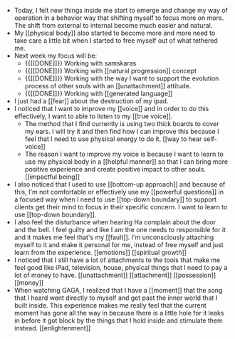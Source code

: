 - Today, I felt new things inside me start to emerge and change my way of operation in a behavior way that shifting myself to focus more on more. The shift from external to internal become much easier and natural.
- My [[physical body]] also started to become more and more need to take care a little bit when I started to free myself out of what tethered me.
- Next week my focus will be:
    - {{[[DONE]]}} Working with samskaras
    - {{[[DONE]]}} Working with [[natural progression]] concept
    - {{[[DONE]]}} Working with the way I want to support the evolution process of other souls with an [[unattachment]] attitude.
    - {{[[DONE]]}} Working with [[generated language]]
- I just had a [[fear]] about the destruction of my ipad.
- I noticed that I want to improve my [[voice]] and in order to do this effectively, I want to able to listen to my [[true voice]]. 
    - The method that I find currently is using two thick boards to cover my ears. I will try it and then find how I can improve this because I feel that I need to use physical energy to do it. [[way to hear self-voice]]
    - The reason I want to improve my voice is because I want to learn to use my physical body in a [[helpful manner]] so that I can bring more positive experience and create positive impact to other souls. [[impactful being]]
- I also noticed that I used to use [[bottom-up approach]] and because of this, I'm not comfortable or effectively use my [[powerful questions]] in a focused way when I need to use [[top-down boundary]] to support clients get their mind to focus in their specific concern. I want to learn to use [[top-down boundary]].
- I also feel the disturbance when hearing Ha complain about the door and the bell. I feel guilty and like I am the one needs to responsible for it and it makes me feel that's my [[fault]]. I'm unconsciously attaching myself to it and make it personal for me, instead of free myself and just learn from the experience. [[emotions]] [[spiritual growth]]
- I noticed that I still have a lot of attachments to the tools that make me feel good like iPad, television, house, physical things that I need to pay a lot of money to have. [[unattachment]] [[attachment]] [[possession]] [[money]] 
- When watching GAGA, I realized that I have a [[moment]] that the song that I heard went directly to myself and get past the inner world that I built inside. This experience makes me really feel that the current moment has gone all the way in because there is a little hole for it leaks in before it got block by the things that I hold inside and stimulate them instead. [[enlightenment]]
